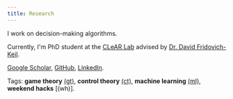 ```yaml
---
title: Research
---
```


I work on decision-making algorithms.

Currently, I'm PhD student at the [CLeAR Lab](https://clearoboticslab.github.io/) advised by [Dr. David Fridovich-Keil](https://www.ae.utexas.edu/people/faculty/faculty-directory/fridovich-keil). 

[Google Scholar](https://scholar.google.com/citations?user=q0dyHx4AAAAJ&hl=en), [GitHub](https://github.com/fernandopalafox), [LinkedIn](https://www.linkedin.com/in/fernando-palafox/).

Tags: **game theory** [(gt)](tags/gt), **control theory** [(ct)](tags/ct), **machine learning** [(ml)](tags/ml), **weekend hacks** [(wh)].